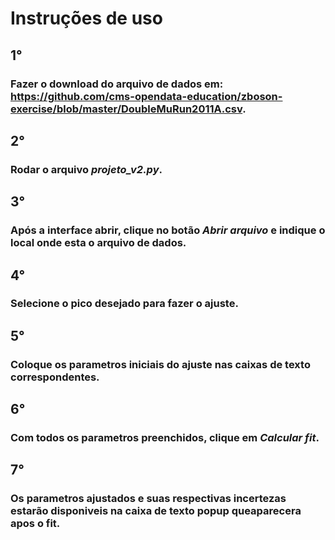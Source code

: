 # Instruções de uso
## 1°
### Fazer o download do arquivo de dados em: https://github.com/cms-opendata-education/zboson-exercise/blob/master/DoubleMuRun2011A.csv.
## 2°
### Rodar o arquivo *projeto_v2.py*.
## 3°
### Após a interface abrir, clique no botão *Abrir arquivo* e indique o local onde esta o arquivo de dados.
## 4°
### Selecione o pico desejado para fazer o ajuste.
## 5°
### Coloque os parametros iniciais do ajuste nas caixas de texto correspondentes.
## 6°
### Com todos os parametros preenchidos, clique em *Calcular fit*.
## 7°
### Os parametros ajustados e suas respectivas incertezas estarão disponiveis na caixa de texto popup queaparecera apos o fit.
